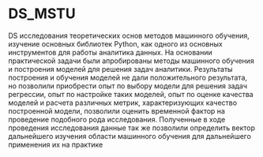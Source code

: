 # DS_MSTU
DS
исследования теоретических основ методов машинного обучения, изучение основных библиотек Python, как одного из основных инструментов для работы аналитика данных. 
На основании практической задачи были апробированы методы машинного обучения и построения моделей для решения задач аналитики.
Результаты построения и обучения моделей не дали положительного результата, но позволили приобрести опыт по выбору модели для решения задач регрессии, опыт по настройке таких моделей, опыт по оценке качества моделей и расчета различных метрик, характеризующих качество построенной модели, позволили оценить временной фактор на проведение подобного рода исследования. Полученные в ходе проведения исследования данные так же позволили определить вектор дальнейшего изучения области машинного обучения для дальнейшего применения их на практике
